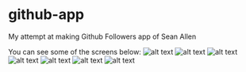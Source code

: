 # github-app
My attempt at making Github Followers app of Sean Allen

You can see some of the screens below:
![alt text](https://github.com/enumcase/github-app/blob/main/images/1.jpg) ![alt text](https://github.com/enumcase/github-app/blob/main/images/2.jpg?raw=true) ![alt text](https://github.com/enumcase/github-app/blob/main/images/3.jpg?raw=true) ![alt text](https://github.com/enumcase/github-app/blob/main/images/4.jpg?raw=true) ![alt text](https://github.com/enumcase/github-app/blob/main/images/5.jpg?raw=true) ![alt text](https://github.com/enumcase/github-app/blob/main/images/6.jpg?raw=true) ![alt text](https://github.com/enumcase/github-app/blob/main/images/7.jpg?raw=true)
